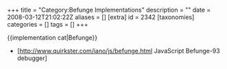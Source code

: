 +++
title = "Category:Befunge Implementations"
description = ""
date = 2008-03-12T21:02:22Z
aliases = []
[extra]
id = 2342
[taxonomies]
categories = []
tags = []
+++

{{implementation cat|Befunge}}
* [http://www.quirkster.com/iano/js/befunge.html JavaScript Befunge-93 debugger]
